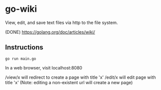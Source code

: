 # go-wiki

View, edit, and save text files via http to the file system.

(DONE) https://golang.org/doc/articles/wiki/

## Instructions

`go run main.go`

In a web browser, visit localhost:8080

/view/x will redirect to create a page with title 'x'
/edit/x will edit page with title 'x' (Note: editing a non-existent url will create a new page)
